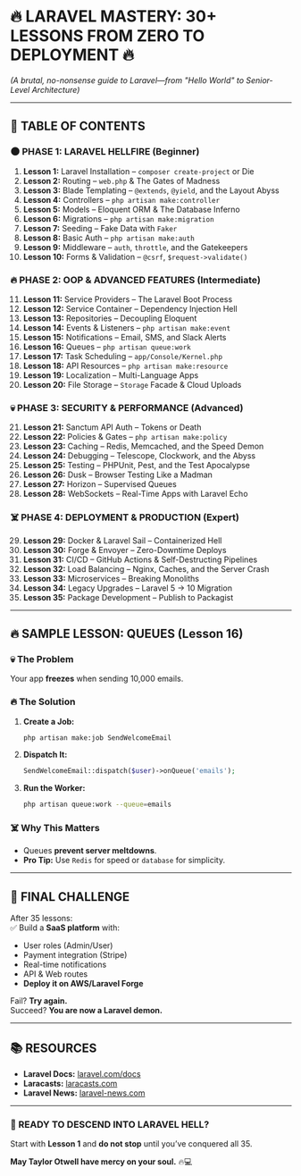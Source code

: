# **🔥 LARAVEL MASTERY: 30+ LESSONS FROM ZERO TO DEPLOYMENT 🔥**  
*(A brutal, no-nonsense guide to Laravel—from "Hello World" to Senior-Level Architecture)*  

---

## **📜 TABLE OF CONTENTS**  
### **🌑 PHASE 1: LARAVEL HELLFIRE (Beginner)**
1. **Lesson 1:** Laravel Installation – `composer create-project` or Die  
2. **Lesson 2:** Routing – `web.php` & The Gates of Madness  
3. **Lesson 3:** Blade Templating – `@extends`, `@yield`, and the Layout Abyss  
4. **Lesson 4:** Controllers – `php artisan make:controller`  
5. **Lesson 5:** Models – Eloquent ORM & The Database Inferno  
6. **Lesson 6:** Migrations – `php artisan make:migration`  
7. **Lesson 7:** Seeding – Fake Data with `Faker`  
8. **Lesson 8:** Basic Auth – `php artisan make:auth`  
9. **Lesson 9:** Middleware – `auth`, `throttle`, and the Gatekeepers  
10. **Lesson 10:** Forms & Validation – `@csrf`, `$request->validate()`  

### **🔥 PHASE 2: OOP & ADVANCED FEATURES (Intermediate)**
11. **Lesson 11:** Service Providers – The Laravel Boot Process  
12. **Lesson 12:** Service Container – Dependency Injection Hell  
13. **Lesson 13:** Repositories – Decoupling Eloquent  
14. **Lesson 14:** Events & Listeners – `php artisan make:event`  
15. **Lesson 15:** Notifications – Email, SMS, and Slack Alerts  
16. **Lesson 16:** Queues – `php artisan queue:work`  
17. **Lesson 17:** Task Scheduling – `app/Console/Kernel.php`  
18. **Lesson 18:** API Resources – `php artisan make:resource`  
19. **Lesson 19:** Localization – Multi-Language Apps  
20. **Lesson 20:** File Storage – `Storage` Facade & Cloud Uploads  

### **💀 PHASE 3: SECURITY & PERFORMANCE (Advanced)**
21. **Lesson 21:** Sanctum API Auth – Tokens or Death  
22. **Lesson 22:** Policies & Gates – `php artisan make:policy`  
23. **Lesson 23:** Caching – Redis, Memcached, and the Speed Demon  
24. **Lesson 24:** Debugging – Telescope, Clockwork, and the Abyss  
25. **Lesson 25:** Testing – PHPUnit, Pest, and the Test Apocalypse  
26. **Lesson 26:** Dusk – Browser Testing Like a Madman  
27. **Lesson 27:** Horizon – Supervised Queues  
28. **Lesson 28:** WebSockets – Real-Time Apps with Laravel Echo  

### **☠️ PHASE 4: DEPLOYMENT & PRODUCTION (Expert)**
29. **Lesson 29:** Docker & Laravel Sail – Containerized Hell  
30. **Lesson 30:** Forge & Envoyer – Zero-Downtime Deploys  
31. **Lesson 31:** CI/CD – GitHub Actions & Self-Destructing Pipelines  
32. **Lesson 32:** Load Balancing – Nginx, Caches, and the Server Crash  
33. **Lesson 33:** Microservices – Breaking Monoliths  
34. **Lesson 34:** Legacy Upgrades – Laravel 5 → 10 Migration  
35. **Lesson 35:** Package Development – Publish to Packagist  

---

## **🔥 SAMPLE LESSON: QUEUES (Lesson 16)**  

### **💀 The Problem**  
Your app **freezes** when sending 10,000 emails.  

### **🔥 The Solution**  
1. **Create a Job:**  
   ```bash
   php artisan make:job SendWelcomeEmail
   ```
2. **Dispatch It:**  
   ```php
   SendWelcomeEmail::dispatch($user)->onQueue('emails');
   ```
3. **Run the Worker:**  
   ```bash
   php artisan queue:work --queue=emails
   ```

### **☠️ Why This Matters**  
- Queues **prevent server meltdowns**.  
- **Pro Tip:** Use `Redis` for speed or `database` for simplicity.  

---

## **🎯 FINAL CHALLENGE**  
After 35 lessons:  
✅ Build a **SaaS platform** with:  
- User roles (Admin/User)  
- Payment integration (Stripe)  
- Real-time notifications  
- API & Web routes  
- **Deploy it on AWS/Laravel Forge**  

Fail? **Try again.**  
Succeed? **You are now a Laravel demon.**  

---

## **📚 RESOURCES**  
- **Laravel Docs:** [laravel.com/docs](https://laravel.com/docs)  
- **Laracasts:** [laracasts.com](https://laracasts.com)  
- **Laravel News:** [laravel-news.com](https://laravel-news.com)  

---

### **🚀 READY TO DESCEND INTO LARAVEL HELL?**  
Start with **Lesson 1** and **do not stop** until you’ve conquered all 35.  

**May Taylor Otwell have mercy on your soul.** 🔥💻
